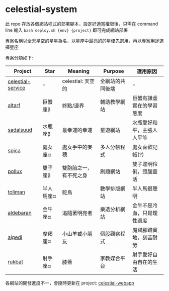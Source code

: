 # celestial-system

此 repo 存放各個網站程式的部署腳本，設定好適當權限後，只需在 command line 輸入 `bash deploy.sh {env} {project}` 即可完成網站部署

專案名稱以全天星空的星星為名，以星座中最亮的的星優先選用，再以專案用途選擇星座

專案分類如下:

| Project                                                      | Star      | Meaning                | Purpose          | 選用原因                   |
| ------------------------------------------------------------ | --------- | ---------------------- | ---------------- | -------------------------- |
| [celestial-service](https://github.com/r3399r/celestial-service) | -         | celestial: 天空的      | 全網站的共同後端 | -                          |
| [altarf](https://github.com/r3399r/altarf)                   | 巨蟹座β   | 終點/邊界              | 輔助教學網站     | 巨蟹有謙虛實在的學習態度   |
| [sadalsuud](https://github.com/r3399r/sadalsuud)             | 水瓶座β   | 最幸運的幸運           | 星遊網站         | 水瓶愛好和平，主張人人平等 |
| [spica](https://github.com/r3399r/spica)                     | 處女座α   | 處女手中的麥穗         | 多人分帳程式     | 處女喜歡記帳(?)            |
| [pollux](https://github.com/r3399r/pollux)                   | 雙子座β   | 雙胞胎之一，有不死之身 | 刷題網站         | 雙子聰明伶俐，頭腦靈活     |
| [toliman](https://github.com/r3399r/toliman)                 | 半人馬座α | 鴕鳥                   | 數學排版網站     | 半人馬很聰明               |
| [aldebaran](https://github.com/r3399r/aldebaran)             | 金牛座α   | 追隨著明亮者           | 樂透分析網站     | 金牛不是冷血，只是理性過度 |
| [algedi](https://github.com/r3399r/algedi)                   | 摩羯座α   | 小山羊或小朋友         | 個股觀察程式     | 魔羯腳踏實地，刻苦耐勞     |
| [rukbat](https://github.com/r3399r/rukbat)                   | 射手座α   | 膝蓋                   | 家教媒合平台     | 射手愛好自由自在的生活     |

各網站的開發進度不一，會隨時更新在 project: [celestial-webapp](https://github.com/users/r3399r/projects/2)
